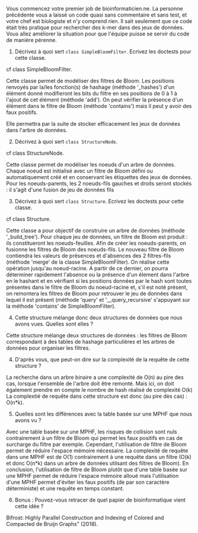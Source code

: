 Vous commencez votre premier job de bioinformaticien.ne. La personne précédente vous a laissé un code quasi sans commentaire et sans test, et votre chef est biologiste et n'y comprend rien. Il sait seulement que ce code était très pratique pour rechercher des k-mer dans des jeux de données. 
Vous allez améliorer la situation pour que l'équipe puisse se servir du code de manière pérenne.

1. Décrivez à quoi sert `class SimpleBloomFilter`. Ecrivez les doctests pour cette classe.

cf class SimpleBloomFilter.

Cette classe permet de modéliser des filtres de Bloom. 
Les positions renvoyés par la/les fonction(s) de hashage (méthode '_hashes') d'un élément donné modifieront les bits du filtre
en ses positions de 0 à 1 à l'ajout de cet élément (méthode 'add'). 
On peut vérifier la présence d'un élément dans le filtre de Bloom (méthode 'contains') mais il peut y avoir des faux positifs.

Elle permettra par la suite de stocker efficacement les jeux de données dans l'arbre de données.

2. Décrivez à quoi sert `class StructureNode`. 

cf class StructureNode.

Cette classe permet de modéliser les noeuds d'un arbre de données.
Chaque noeud est initialisé avec un filtre de Bloom défini ou automatiquement créé et en conservant les étiquettes des jeux de données. 
Pour les noeuds-parents, les 2 noeuds-fils gauches et droits seront stockés : il s'agit d'une fusion de jeu de données fils

3. Décrivez à quoi sert `class Structure`. Ecrivez les doctests pour cette classe.

cf class Structure.

Cette classe a pour objectif de construire un arbre de données (méthode '_build_tree'). 
Pour chaque jeu de données, un filtre de Bloom est produit : ils constitueront les noeuds-feuilles.
Afin de créer les noeuds-parents, on fusionne les filtres de Bloom des noeuds-fils. Le nouveau filtre de Bloom contiendra les valeurs de présences et d'absences des 2 filtres-fils (méthode 'merge' de la classe SimpleBloomFilter). 
On réalise cette opération jusqu'au noeud-racine.
A partir de ce dernier, on pourra déterminer rapidement l'absence ou la présence d'un élement dans l'arbre en le hashant et en 
vérifiant si les positions données par le hash sont toutes présentes dans le filtre de Bloom du noeud-racine et, s'il est noté présent, on remontera les filtres de Bloom pour retrouver le jeu de données dans lequel il est présent (méthode 'query' et '__query_recursive' s'appuyant sur la méthode 'contains' de SimpleBloomFilter).

4. Cette structure mélange donc deux structures de données que nous avons vues. Quelles sont elles ?

Cette structure mélange deux structures de données : les filtres de Bloom correspondant à des tables de hashage particulières et les arbres de données pour organiser les filtres.

4. D'après vous, que peut-on dire sur la complexité de la requête de cette structure ? 

La recherche dans un arbre binaire a une complexité de O(n) au pire des cas, lorsque l'ensemble de l'arbre doit être remonté. 
Mais ici, on doit également prendre en compte le nombre de hash réalisé de complexité O(k)
La complextié de requête dans cette structure est donc (au pire des cas) : O(n*k).

5. Quelles sont les différences avec la table basée sur une MPHF que nous avons vu ? 

Avec une table basée sur une MPHF, les risques de collision sont nuls contrairement à un filtre de Bloom qui permet les faux positifs en cas de surcharge du filtre par exemple. Cependant, l'utilisation de filtre de Bloom permet de réduire l'espace mémoire nécessaire. 
La complexité de requête dans une MPHF est de O(1) contrairement à une requête dans un filtre (O(k) et donc O(n*k) dans un arbre de données utilsant des filtres de Bloom).
En conclusion, l'utilisation de filtre de Bloom plutôt que d'une table basée sur une MPHF permet de réduire l'espace mémoire alloué mais l'utilisation d'une MPHF permet d'éviter les faux positifs (de par son caractère déterministe) et une requête en temps constant.

6. Bonus : Pouvez-vous retracer de quel papier de bioinformatique vient cette idée ?

Bifrost: Highly Parallel Construction and Indexing of Colored and Compacted de Bruijn Graphs" (2018).